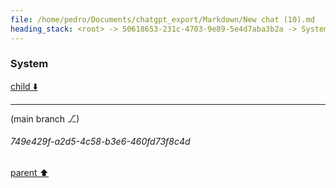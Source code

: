 ```yaml
---
file: /home/pedro/Documents/chatgpt_export/Markdown/New chat (10).md
heading_stack: <root> -> 50618653-231c-4703-9e89-5e4d7aba3b2a -> System
---
```

### System

[child ⬇️](#749e429f-a2d5-4c58-b3e6-460fd73f8c4d)

---

(main branch ⎇)
###### 749e429f-a2d5-4c58-b3e6-460fd73f8c4d
[parent ⬆️](#50618653-231c-4703-9e89-5e4d7aba3b2a)

